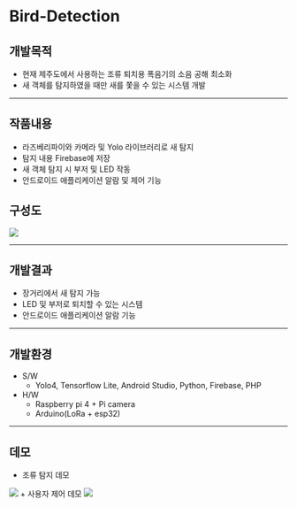 # Bird-Detection

## 개발목적
  + 현재 제주도에서 사용하는 조류 퇴치용 폭음기의 소음 공해 최소화
  + 새 객체를 탐지하였을 때만 새를 쫓을 수 있는 시스템 개발

------------

## 작품내용
  + 라즈베리파이와 카메라 및 Yolo 라이브러리로 새 탐지 
  + 탐지 내용 Firebase에 저장
  + 새 객체 탐지 시 부저 및 LED 작동
  + 안드로이드 애플리케이션 알람 및 제어 기능

## 구성도
<img src="https://user-images.githubusercontent.com/43696800/96970478-b6985100-154e-11eb-8d17-8777173cdb23.png">

------------

## 개발결과
  + 장거리에서 새 탐지 가능
  + LED 및 부저로 퇴치할 수 있는 시스템
  + 안드로이드 애플리케이션 알람 기능

------------

## 개발환경
  + S/W
    + Yolo4, Tensorflow Lite, Android Studio, Python, Firebase, PHP
  + H/W
    + Raspberry pi 4 + Pi camera
    + Arduino(LoRa + esp32) 

------------

## 데모
  + 조류 탐지 데모
  <img src="https://user-images.githubusercontent.com/43876552/98137112-fa069e00-1f04-11eb-995c-04ed75138c7a.gif">
  + 사용자 제어 데모
  <img src="https://user-images.githubusercontent.com/43876552/98137377-4225c080-1f05-11eb-8aba-d87a202a609c.gif">
